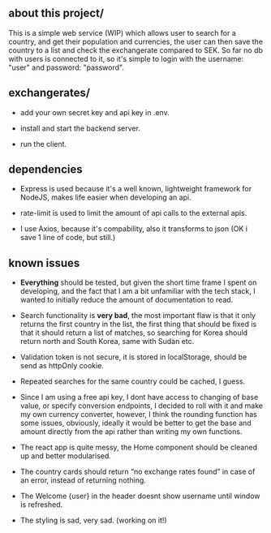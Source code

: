 ## about this project/

This is a simple web service (WIP) which allows user to search for a country, and get their population and currencies, the user can then save the country to a list and check the exchangerate compared to SEK.
So far no db with users is connected to it, so it's simple to login with the username: "user" and password: "password".


## exchangerates/

* add your own secret key and api key in .env. 

* install and start the backend server. 

* run the client. 

## dependencies

* Express is used because it's a well known, lightweight framework for NodeJS, makes life easier when developing an api. 

* rate-limit is used to limit the amount of api calls to the external apis.  

* I use Axios, because it's compability, also it transforms to json (OK i save 1 line of code, but still.)


## known issues

* **Everything** should be tested, but given the short time frame I spent on developing, and the fact that I am a bit unfamiliar with the tech stack, I wanted to initially reduce the amount of documentation to read. 

* Search functionality is **very bad**, the most important flaw is that it only returns the first country in the list, the first thing that should be fixed is that it should return a list of matches, so searching for Korea should return north and South Korea, same with Sudan etc.


* Validation token is not secure, it is stored in localStorage, should be send as httpOnly cookie.

* Repeated searches for the same country could be cached, I guess. 

* Since I am using a free api key, I dont have access to changing of base value, or specify conversion endpoints, I decided to roll with it and make my own currency converter, however, I think the rounding function has some issues, obviously, ideally it would be better to get the base and amount directly from the api rather than writing my own functions. 

* The react app is quite messy, the Home component should be cleaned up and better modularised.

* The country cards should return “no exchange rates found” in case of an error, instead of returning nothing.

* The Welcome {user} in the header doesnt show username until window is refreshed.

* The styling is sad, very sad. (working on it!)
